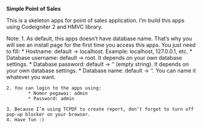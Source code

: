 **Simple Point of Sales**

This is a skeleton apps for point of sales application. I’m build this apps using Codeigniter 2 and HMVC library.

Note:
    1. As default, this apps doesn’t have database name. That’s why you will see an install page for the first time you access this apps. You just need to fill:
            * Hostname: default -> localhost. Example: localhost, 127.0.0.1, etc.
            * Database username: default -> root. It depends on your own database settings.
            * Database password: default -> ‘’ (empty string). It depends on your own database settings.
            * Database name: default -> ‘’. You can name it whatever you want.

    2. You can login to the apps using:
            * Nomor pegawai: admin
            * Password: admin

    3. Because I’m using TCPDF to create report, don’t forget to turn off pop-up blocker on your browser.
    4. Have fun :)
